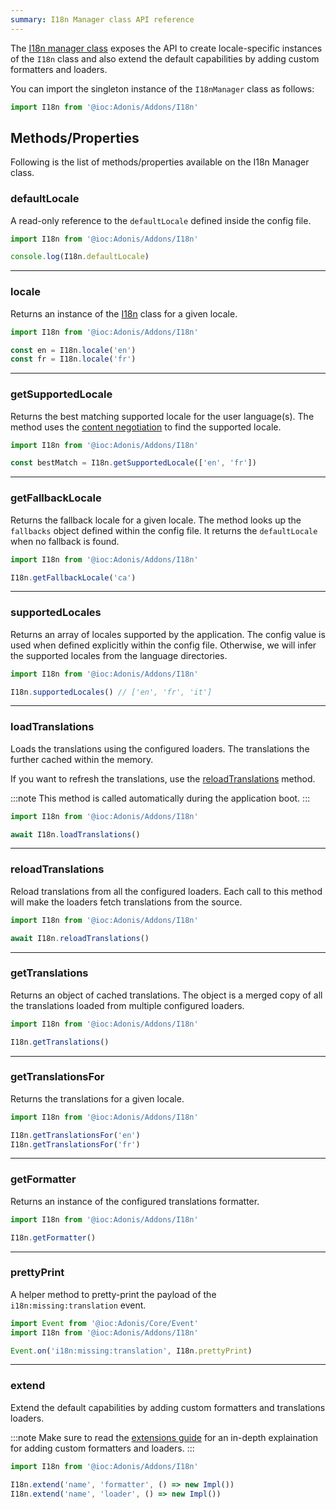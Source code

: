 ```yaml
---
summary: I18n Manager class API reference
---
```


The [I18n manager class](https://github.com/adonisjs/i18n/blob/develop/src/I18nManager/index.ts) exposes the API to create locale-specific instances of the `I18n` class and also extend the default capabilities by adding custom formatters and loaders.

You can import the singleton instance of the `I18nManager` class as follows:

```ts
import I18n from '@ioc:Adonis/Addons/I18n'
```

## Methods/Properties
Following is the list of methods/properties available on the I18n Manager class.

### defaultLocale
A read-only reference to the `defaultLocale` defined inside the config file.

```ts
import I18n from '@ioc:Adonis/Addons/I18n'

console.log(I18n.defaultLocale)
```

---

### locale
Returns an instance of the [I18n](./i18n.md) class for a given locale.

```ts
import I18n from '@ioc:Adonis/Addons/I18n'

const en = I18n.locale('en')
const fr = I18n.locale('fr')
```

---

### getSupportedLocale
Returns the best matching supported locale for the user language(s). The method uses the [content negotiation](https://developer.mozilla.org/en-US/docs/Web/HTTP/Content_negotiation) to find the supported locale.

```ts
import I18n from '@ioc:Adonis/Addons/I18n'

const bestMatch = I18n.getSupportedLocale(['en', 'fr'])
```

---

### getFallbackLocale
Returns the fallback locale for a given locale. The method looks up the `fallbacks` object defined within the config file. It returns the `defaultLocale` when no fallback is found.

```ts
import I18n from '@ioc:Adonis/Addons/I18n'

I18n.getFallbackLocale('ca')
```

---

### supportedLocales
Returns an array of locales supported by the application. The config value is used when defined explicitly within the config file. Otherwise, we will infer the supported locales from the language directories.

```ts
import I18n from '@ioc:Adonis/Addons/I18n'

I18n.supportedLocales() // ['en', 'fr', 'it']
```

---

### loadTranslations
Loads the translations using the configured loaders. The translations the further cached within the memory. 

If you want to refresh the translations, use the [reloadTranslations](#reloadtranslations) method.

:::note
This method is called automatically during the application boot.
:::

```ts
import I18n from '@ioc:Adonis/Addons/I18n'

await I18n.loadTranslations()
```

---

### reloadTranslations
Reload translations from all the configured loaders. Each call to this method will make the loaders fetch translations from the source.

```ts
import I18n from '@ioc:Adonis/Addons/I18n'

await I18n.reloadTranslations()
```

---

### getTranslations
Returns an object of cached translations. The object is a merged copy of all the translations loaded from multiple configured loaders.

```ts
import I18n from '@ioc:Adonis/Addons/I18n'

I18n.getTranslations()
```

---

### getTranslationsFor
Returns the translations for a given locale.

```ts
import I18n from '@ioc:Adonis/Addons/I18n'

I18n.getTranslationsFor('en')
I18n.getTranslationsFor('fr')
```

---

### getFormatter
Returns an instance of the configured translations formatter.

```ts
import I18n from '@ioc:Adonis/Addons/I18n'

I18n.getFormatter()
```

---

### prettyPrint
A helper method to pretty-print the payload of the `i18n:missing:translation` event.

```ts
import Event from '@ioc:Adonis/Core/Event'
import I18n from '@ioc:Adonis/Addons/I18n'

Event.on('i18n:missing:translation', I18n.prettyPrint)
```

---

### extend
Extend the default capabilities by adding custom formatters and translations loaders.

:::note
Make sure to read the [extensions guide](../../guides/digging-deeper/i18n.md#add-custom-message-formatter) for an in-depth explaination for adding custom formatters and loaders.
:::

```ts
import I18n from '@ioc:Adonis/Addons/I18n'

I18n.extend('name', 'formatter', () => new Impl())
I18n.extend('name', 'loader', () => new Impl())
```
